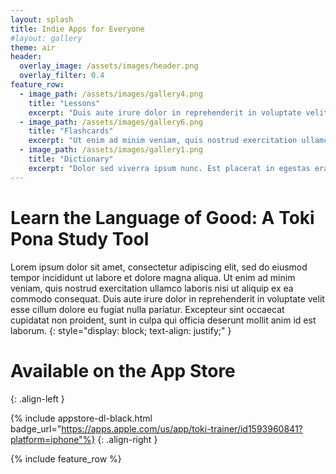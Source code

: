 ```yaml
---
layout: splash
title: Indie Apps for Everyone
#layout: gallery
theme: air
header:
  overlay_image: /assets/images/header.png
  overlay_filter: 0.4
feature_row:
  - image_path: /assets/images/gallery4.png
    title: "Lessons"
    excerpt: "Duis aute irure dolor in reprehenderit in voluptate velit esse cillum dolore eu fugiat nulla pariatur. Excepteur sint occaecat cupidatat non proident, sunt in culpa qui officia deserunt mollit anim id est laborum."
  - image_path: /assets/images/gallery6.png
    title: "Flashcards"
    excerpt: "Ut enim ad minim veniam, quis nostrud exercitation ullamco laboris nisi ut aliquip ex ea commodo consequat. Duis aute irure dolor in reprehenderit in voluptate velit esse cillum dolore eu fugiat nulla pariatur."
  - image_path: /assets/images/gallery1.png
    title: "Dictionary"
    excerpt: "Dolor sed viverra ipsum nunc. Est placerat in egestas erat imperdiet sed. Nulla facilisi etiam dignissim diam quis enim."
---
```


# Learn the Language of Good: A Toki Pona Study Tool

Lorem ipsum dolor sit amet, consectetur adipiscing elit, sed do eiusmod tempor incididunt ut labore et dolore magna aliqua. Ut enim ad minim veniam, quis nostrud exercitation ullamco laboris nisi ut aliquip ex ea commodo consequat. Duis aute irure dolor in reprehenderit in voluptate velit esse cillum dolore eu fugiat nulla pariatur. Excepteur sint occaecat cupidatat non proident, sunt in culpa qui officia deserunt mollit anim id est laborum.
{: style="display: block; text-align: justify;" }


# Available on the App Store
{: .align-left }

{% include appstore-dl-black.html badge_url="https://apps.apple.com/us/app/toki-trainer/id1593960841?platform=iphone"%}
{: .align-right }

{% include feature_row %}
